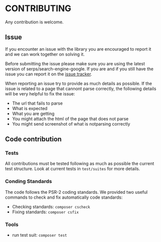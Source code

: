 CONTRIBUTING
============

Any contribution is welcome.


Issue
-----

If you encounter an issue with the library you are encouraged to report it and we can work together on solving it.

Before submitting the issue please make sure you are using the latest version of serps/search-engine-google. 
If you are and if you still have the issue you can report it 
on the [issue tracker](https://github.com/serp-spider/search-engine-google/issues/new).

When reporting an issue try to provide as much details as possible. If the issue is related to a page that cannont
parse correctly, the following details will be very helpful to fix the issue:

- The url that fails to parse
- What is expected
- What you are getting
- You might attach the html of the page that does not parse 
- You might send screenshot of what is notparsing correctly


Code contribution
-----------------

### Tests

All contributions must be tested following as much as possible the current test structure.
Look at current tests in ``test/suites`` for more details.

### Conding Standards

The code follows the PSR-2 coding standards. 
We provided two useful commands to check and fix automatically code standards:

- Checking standards: ``composer cscheck``
- Fixing standards: ``composer csfix``


### Tools

- run test suit: ``composer test``
